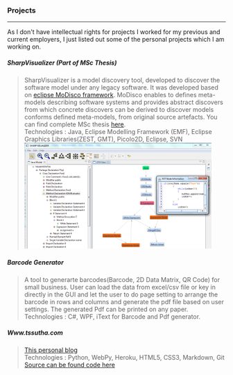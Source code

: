 ### Projects
----

As I don't have intellectual rights for projects I worked for my previous
and current employers, I just listed out some of the personal projects
which I am working on. 


##### SharpVisualizer (Part of MSc Thesis)
>SharpVisualizer is a model discovery tool, developed to discover the 
>software model under any legacy software. It was developed based on 
>[eclipse MoDisco framework][link1]. MoDisco  enables  to  defines  meta-models
>describing  software  systems  and provides abstract discovers from which
>concrete discovers can be derived to discover models conforms defined 
>meta-models, from original source artefacts. You can find complete MSc thesis 
>[here][link2].
></br>
> Technologies : Java, Eclipse Modelling Framework (EMF), Eclipse Graphics Libraries(ZEST, GMT), Picolo2D, Eclipse, SVN 
![SharpVisualizer][img1]


##### Barcode Generator 
> A tool to generarte barcodes(Barcode, 2D Data Matrix, QR Code) for small business.
> User can load the data from excel/csv file or key in directly in the GUI and let the
> user to do page setting to arrange the barcode in rows and columns and generate the 
> pdf file based on user settings. The generated Pdf can be printed on any paper.
>  </br>
> Technologies : C#, WPF, iText for Barcode and Pdf generator.

##### Www.tssutha.com
> [This personal blog][link4]
> </br>
> Technologies : Python, WebPy, Heroku, HTML5, CSS3, Markdown, Git
> </br> [Source can be found code here][link3]





[link1]: http://www.eclipse.org/MoDisco/
[link2]: /static/sharpviz.pdf
[link3]: https://github.com/tssutha/tssutha.com.git
[link4]: http://www.tssutha.com
[img1]: /static/res/sharpviz.png